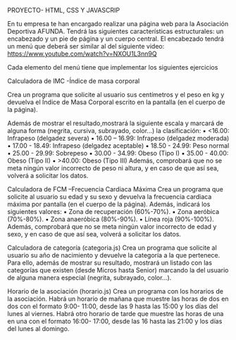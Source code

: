 PROYECTO- HTML, CSS Y JAVASCRIP

En tu empresa te han encargado realizar una página web para la Asociación Deportiva
AFUNDA. Tendrá las siguientes características estructurales: un encabezado y un pie de
página y un cuerpo central.
El encabezado tendrá un menú que deberá ser similar al del siguiente video:
https://www.youtube.com/watch?v=NXOU1L3nn9Q

Cada elemento del menú tiene que implementar los siguientes ejercicios

Calculadora de IMC -Índice de masa corporal

Crea un programa que solicite al usuario sus centímetros y el
peso en kg y devuelva el Índice de Masa Corporal escrito en la
pantalla (en el cuerpo de la página).

Además de mostrar el resultado,mostrará la siguiente escala y
marcará de alguna forma (negrita, cursiva, subrayado, color...) la
clasificación:
▪ <16.00: Infrapeso (delgadez severa)
▪ 16.00 – 16.99: Infrapeso (delgadez moderada)
▪ 17.00 - 18.49: Infrapeso (delgadez aceptable)
▪ 18.50 - 24.99: Peso normal
▪ 25.00 - 29.99: Sobrepeso
▪ 30.00 - 34.99: Obeso (Tipo I)
▪ 35.00 - 40.00: Obeso (Tipo II)
▪ >40.00: Obeso (Tipo III)
Además, comprobará que no se meta ningún valor incorrecto de peso ni altura, y en
caso de que así sea, volverá a solicitar los datos.

Calculadora de FCM –Frecuencia Cardiaca Máxima
Crea un programa que solicite al usuario su edad y su sexo y devuelva la frecuencia
cardiaca máxima por pantalla (en el cuerpo de la página).
Además, indicará los siguientes valores:
▪ Zona de recuperación (60%-70%).
▪ Zona aeróbica (70%-80%).
▪ Zona anaeróbica (80%-90%).
▪ Línea roja (90%-100%).
Además, comprobará que no se meta ningún valor incorrecto de edad y sexo, y en caso
de que así sea, volverá a solicitar los datos.

Calculadora de categoría (categoria.js)
Crea un programa que solicite al usuario su año de nacimiento y devuelve la categoría a
la que pertenece.
Para ello, además de mostrar su resultado, mostrará un listado con las categorías que
existen (desde Micros hasta Senior) marcando la del usuario de alguna manera especial
(negrita, subrayado, color...).

Horario de la asociación (horario.js)
Crea un programa con los horarios de la asociación.
Habrá un horario de mañana que muestre las horas de dos en dos con el formato 9:00-
11:00, desde las 9 hasta las 15:00 y los días del lunes al viernes.
Habrá otro horario de tarde que muestre las horas de una en una con el formato 16:00-
17:00, desde las 16 hasta las 21:00 y los días del lunes al domingo.